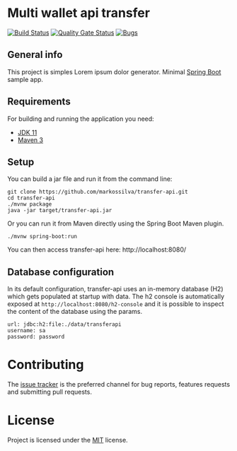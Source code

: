 # Multi wallet api transfer

[![Build Status](https://app.travis-ci.com/kyriosdata/exemplo.svg)](https://app.travis-ci.com/markossilva/transfer-api.svg?branch=main)
[![Quality Gate Status](https://sonarcloud.io/api/project_badges/measure?project=markossilva_transfer-api&metric=alert_status)](https://sonarcloud.io/summary/new_code?id=markossilva_transfer-api)
[![Bugs](https://sonarcloud.io/api/project_badges/measure?project=markossilva_transfer-api&metric=bugs)](https://sonarcloud.io/summary/new_code?id=markossilva_transfer-api)

## General info
This project is simples Lorem ipsum dolor generator.
Minimal [Spring Boot](http://projects.spring.io/spring-boot/) sample app.

## Requirements

For building and running the application you need:

- [JDK 11](https://www.oracle.com/java/technologies/downloads/#java11)
- [Maven 3](https://maven.apache.org)

## Setup
You can build a jar file and run it from the command line:
```
git clone https://github.com/markossilva/transfer-api.git
cd transfer-api
./mvnw package
java -jar target/transfer-api.jar
```
Or you can run it from Maven directly using the Spring Boot Maven plugin.
```
./mvnw spring-boot:run
```
You can then access transfer-api here: http://localhost:8080/
## Database configuration

In its default configuration, transfer-api uses an in-memory database (H2) which
gets populated at startup with data. The h2 console is automatically exposed at `http://localhost:8080/h2-console`
and it is possible to inspect the content of the database using the params.

```
url: jdbc:h2:file:./data/transferapi
username: sa
password: password
```

# Contributing

The [issue tracker](https://github.com/markossilva/transfer-api/issues) is the preferred channel for bug reports, features requests and submitting pull requests.

# License

Project is licensed under the [MIT](LICENSE) license.



